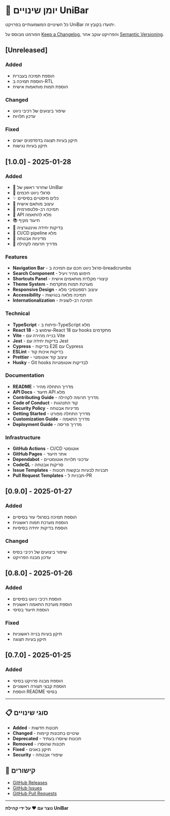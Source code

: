 # 📝 יומן שינויים UniBar

כל השינויים המשמעותיים בפרויקט UniBar יתועדו בקובץ זה.

הפורמט מבוסס על [Keep a Changelog](https://keepachangelog.com/en/1.0.0/),
והפרויקט עוקב אחר [Semantic Versioning](https://semver.org/spec/v2.0.0.html).

## [Unreleased]

### Added
- הוספת תמיכה בעברית
- הוספת תמיכה ב-RTL
- הוספת תמות מותאמות אישית

### Changed
- שיפור ביצועים של רכיבי ניווט
- עדכון תלויות

### Fixed
- תיקון בעיות תצוגה בדפדפנים ישנים
- תיקון בעיות נגישות

## [1.0.0] - 2025-01-28

### Added
- 🎉 שחרור ראשון של UniBar
- 🧭 סרגלי ניווט חכמים
- ✨ כלים מיסטיים בסיסיים
- 🎨 עיצוב מותאם אישית
- 📱 תמיכה רב-פלטפורמית
- 🔧 API מלא להתאמה
- 📚 תיעוד מקיף
- 🧪 בדיקות יחידה ואינטגרציה
- 🚀 CI/CD pipeline מלא
- 🔐 מדיניות אבטחה
- 🤝 מדריך תרומה לקהילה

### Features
- **Navigation Bar** - סרגל ניווט חכם עם תמיכה ב-breadcrumbs
- **Search Component** - חיפוש מהיר ויעיל
- **Shortcuts Panel** - קיצורי מקלדת מותאמים אישית
- **Theme System** - מערכת תמות מתקדמת
- **Responsive Design** - עיצוב רספונסיבי מלא
- **Accessibility** - תמיכה מלאה בנגישות
- **Internationalization** - תמיכה רב-לשונית

### Technical
- **TypeScript** - פיתוח ב-TypeScript מלא
- **React 18** - שימוש ב-React 18 עם hooks מתקדמים
- **Vite** - בנייה מהירה עם Vite
- **Jest** - בדיקות יחידה עם Jest
- **Cypress** - בדיקות E2E עם Cypress
- **ESLint** - בדיקות איכות קוד
- **Prettier** - עיצוב קוד אוטומטי
- **Husky** - Git hooks לבדיקות אוטומטיות

### Documentation
- **README** - מדריך התחלה מהיר
- **API Docs** - תיעוד API מלא
- **Contributing Guide** - מדריך תרומה לקהילה
- **Code of Conduct** - קוד התנהגות
- **Security Policy** - מדיניות אבטחה
- **Getting Started** - מדריך התחלה מפורט
- **Customization Guide** - מדריך התאמה
- **Deployment Guide** - מדריך פריסה

### Infrastructure
- **GitHub Actions** - CI/CD אוטומטי
- **GitHub Pages** - אתר תיעוד
- **Dependabot** - עדכוני תלויות אוטומטיים
- **CodeQL** - סריקות אבטחה
- **Issue Templates** - תבניות לבעיות ובקשות תכונות
- **Pull Request Templates** - תבניות ל-PR

## [0.9.0] - 2025-01-27

### Added
- הוספת תמיכה בסרגלי עזר בסיסיים
- הוספת מערכת תמות ראשונית
- הוספת בדיקות יחידה בסיסיות

### Changed
- שיפור ביצועים של רכיבי בסיס
- עדכון מבנה הפרויקט

## [0.8.0] - 2025-01-26

### Added
- הוספת רכיבי ניווט בסיסיים
- הוספת מערכת התאמה ראשונית
- הוספת תיעוד בסיסי

### Fixed
- תיקון בעיות בנייה ראשוניות
- תיקון בעיות תצוגה

## [0.7.0] - 2025-01-25

### Added
- הוספת מבנה פרויקט בסיסי
- הוספת קבצי תצורה ראשוניים
- הוספת README בסיסי

---

## 📋 סוגי שינויים

- **Added** - תכונות חדשות
- **Changed** - שינויים בתכונות קיימות
- **Deprecated** - תכונות שיוסרו בעתיד
- **Removed** - תכונות שהוסרו
- **Fixed** - תיקון באגים
- **Security** - שיפורי אבטחה

## 🔗 קישורים

- [GitHub Releases](https://github.com/AnLoMinus/UniBar/releases)
- [GitHub Issues](https://github.com/AnLoMinus/UniBar/issues)
- [GitHub Pull Requests](https://github.com/AnLoMinus/UniBar/pulls)

---

**נוצר עם ❤️ על ידי קהילת UniBar**
